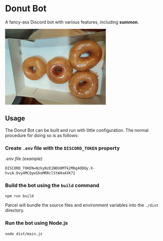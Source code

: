 # Donut Bot
A fancy-ass Discord bot with various features, including **summon**.

![The Donut logo.](./media/donut-logo-rotated.jpg)

## Usage
The Donut Bot can be built and run with little configuration. The normal procedure for doing so is as follows:
### Create `.env` file with the `DISCORD_TOKEN` property
*.env file (example)*
```
DISCORD_TOKEN=NzkyNzE1NDU0MTk2MDg4ODQy.X-hvzA.Ovy4MCQywSkoMRRclStW4xAYK7I
```
### Build the bot using the `build` command
```
npm run build
```
Parcel will bundle the source files and environment variables into the `./dist` directory.
### Run the bot using Node.js
```
node dist/main.js
```